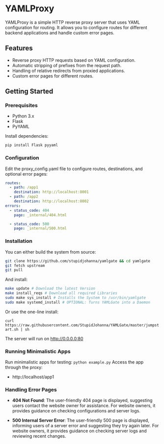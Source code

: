# YAMLProxy

YAMLProxy is a simple HTTP reverse proxy server that uses YAML configuration for routing. It allows you to configure routes for different backend applications and handle custom error pages.

## Features

- Reverse proxy HTTP requests based on YAML configuration.
- Automatic stripping of prefixes from the request path.
- Handling of relative redirects from proxied applications.
- Custom error pages for different routes.

## Getting Started

### Prerequisites

- Python 3.x
- Flask
- PyYAML

Install dependencies:

```bash
pip install Flask pyyaml
```
### Configuration
Edit the proxy_config.yaml file to configure routes, destinations, and optional error pages:
```yaml
routes:
  - path: /app1
    destination: http://localhost:8001
  - path: /app2
    destination: http://localhost:8002
errors:
  - status_code: 404
    page: _internal/404.html

  - status_code: 500
    page: _internal/500.html
```
### Installation
You can either build the system from source:
```sh
git clone https://github.com/stupidjohanna/yamlgate && cd yamlgate
git fetch upstream
git pull
```
And install:
```sh
make update # Download the latest Version
make install_reqs # Download all required Libraries
sudo make sys_install # Installs the System to /usr/bin/yamlgate
sudo make systemd_install # OPTIONAL: Turns YAMLGate into a Daemon

```

Or use the one-line install:

`curl https://raw.githubusercontent.com/StupidJohanna/YAMLGate/master/jumpstart.sh | sh`


The server will run on http://0.0.0.0:80 

### Running Minimalistic Apps
Run minimalistic apps for testing:
`python example.py`
Access the app through the proxy:
* http://localhost/app1
### Handling Error Pages
* **404 Not Found**:
    The user-friendly 404 page is displayed, suggesting users contact the website owner for assistance. For website owners, it provides guidance on checking configurations and server logs.

* **500 Internal Server Error**:
    The user-friendly 500 page is displayed, informing users of a server error and suggesting they try again later. For website owners, it provides guidance on checking server logs and reviewing recent changes.
